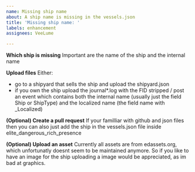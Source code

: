 ```yaml
---
name: Missing ship name
about: A ship name is missing in the vessels.json
title: 'Missing ship name: '
labels: enhancement
assignees: VeeLume

---
```


**Which ship is missing**
Important are the name of the ship and the internal name

**Upload files**
Either:
- go to a shipyard that sells the ship and upload the shipyard.json
- if you own the ship upload the journal*.log with the FID stripped / post an event which contains both the internal name (usually just the field Ship or ShipType) and the localized name (the field name with _Localized)

**(Optional) Create a pull request**
If your familliar with github and json files then you can also just add the ship in the vessels.json file inside elite_dangerous_rich_presence

**(Optional) Upload an asset**
Currently all assets are from edassets.org, which unfortunatly doesnt seem to be maintained anymore. So if you like to have an image for the ship uploading a image would be appreciated, as im bad at graphics.
